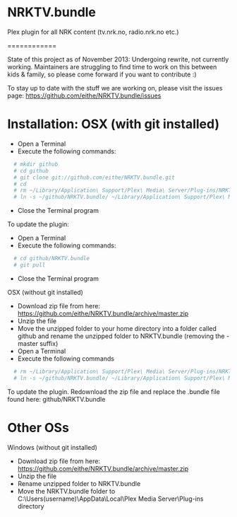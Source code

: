 NRKTV.bundle
============

Plex plugin for all NRK content (tv.nrk.no, radio.nrk.no etc.)

============

State of this project as of November 2013:
Undergoing rewrite, not currently working.
Maintainers are struggling to find time to work on this between kids & family, so please come forward if you want to contribute :)

To stay up to date with the stuff we are working on, please visit the issues page:
https://github.com/eithe/NRKTV.bundle/issues

Installation: OSX (with git installed)
===============
* Open a Terminal
* Execute the following commands:

```bash
  # mkdir github
  # cd github
  # git clone git://github.com/eithe/NRKTV.bundle.git
  # cd
  # rm ~/Library/Application\ Support/Plex\ Media\ Server/Plug-ins/NRKTV.bundle
  # ln -s ~/github/NRKTV.bundle/ ~/Library/Application\ Support/Plex\ Media\ Server/Plug-ins/NRKTV.bundle
```

* Close the Terminal program

To update the plugin:
* Open a Terminal
* Execute the following commands:

```bash
  # cd github/NRKTV.bundle
  # git pull
```

* Close the Terminal program

OSX (without git installed)
* Download zip file from here: https://github.com/eithe/NRKTV.bundle/archive/master.zip
* Unzip the file
* Move the unzipped folder to your home directory into a folder called github and rename the unzipped folder to NRKTV.bundle (removing the -master suffix)
* Open a Terminal
* Execute the following commands

```bash
  # rm ~/Library/Application\ Support/Plex\ Media\ Server/Plug-ins/NRKTV.bundle
  # ln -s ~/github/NRKTV.bundle/ ~/Library/Application\ Support/Plex\ Media\ Server/Plug-ins/NRKTV.bundle
```

To update the plugin.
Redownload the zip file and replace the .bundle file found here: github/NRKTV.bundle

Other OSs
===============
Windows (without git installed)
* Download zip file from here: https://github.com/eithe/NRKTV.bundle/archive/master.zip
* Unzip the file
* Rename unzipped folder to NRKTV.bundle
* Move the NRKTV.bundle folder to C:\Users\(username)\AppData\Local\Plex Media Server\Plug-ins directory
